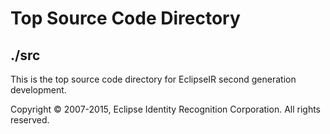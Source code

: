# Top Source Code Directory
## ./src

This is the top source code directory for EclipseIR second generation development.

Copyright :copyright: 2007-2015, Eclipse Identity Recognition Corporation. All rights reserved.